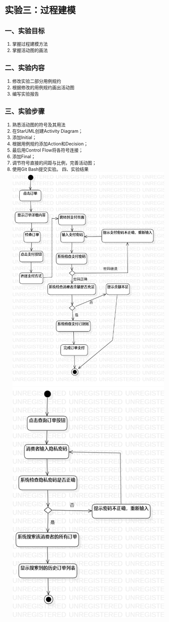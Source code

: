# 实验三：过程建模
## 一、实验目标
1. 掌握过程建模方法 
2. 掌握活动图的画法
## 二、实验内容
1. 修改实验二部分用例规约
2. 根据修改的用例规约画出活动图 
3. 编写实验报告
## 三、实验步骤
1. 熟悉活动图的符号及其用法
2. 在StarUML创建Activity Diagram；
3. 添加Initial；
4. 根据用例规约添加Action和Decision；
5. 最后用Control Flow将各符号连接；
6. 添加Final；
7. 调节符号直接的间距与比例，完善活动图；
8. 使用Git Bash提交实验。
四、实验结果
![结算订单](./ddjs.png)
![查看历史订单](./history.png)
